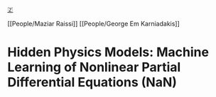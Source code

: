 [🇿](zotero://select/groups/5372906/items/7JGLBCVP)

[[People/Maziar Raissi]] [[People/George Em Karniadakis]] 
# Hidden Physics Models: Machine Learning of Nonlinear Partial Differential Equations (NaN)

